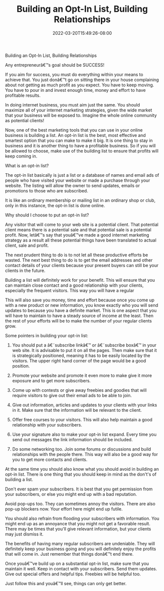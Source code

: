 ﻿---
title: "Building an Opt-In List, Building Relationships"
date: 2022-03-20T15:49:26-08:00
description: "10 opt-in articles Tips for Web Success"
featured_image: "/images/10 opt-in articles.jpg"
tags: ["10 opt in articles"]
---

Building an Opt-In List, Building Relationships


Any entrepreneurâ€™s goal should be SUCCESS! 

If you aim for success, you must do everything within your means to achieve that. You just donâ€™t go on sitting there in your house complaining about not getting as much profit as you expect. You have to keep moving. You have to pour in and invest enough time, money and effort to have profitable results.

In doing internet business, you must aim just the same. You should maximize all of your internet marketing strategies, given the wide market that your business will be exposed to. Imagine the whole online community as potential clients! 

Now, one of the best marketing tools that you can use in your online business is building a list. An opt-in list is the best, most effective and smartest option that you can make to make it big. It is one thing to stay in business and it is another thing to have a profitable business. So if you will be allowed to choose, make use of the building list to ensure that profits will keep coming in.

What is an opt-in list?

The opt-in list basically is just a list or a database of names and email ads of people who have visited your website or made a purchase through your website. The listing will allow the owner to send updates, emails or promotions to those who are subscribed.

It is like an ordinary membership or mailing list in an ordinary shop or club, only in this instance, the opt-in list is done online. 

Why should I choose to put an opt-in list?

Any visitor that will come to your web site is a potential client. That potential client means there is a potential sale and that potential sale is a potential profit. Now, letâ€™s say that youâ€™ve made a good internet marketing strategy as a result all these potential things have been translated to actual client, sale and profit. 

The next prudent thing to do is to not let all these productive efforts be wasted. The next best thing to do is to get the email addresses and other contact details of your clients because your present buyers can still be your clients in the future. 

Building a list will definitely work for your benefit. This will ensure that you can maintain close contact and a good relationship with your clients, especially the frequent visitors. This way you will have a regular 

This will also save you money, time and effort because once you come up with a new product or new information, you know exactly who you will send updates to because you have a definite market. This is one aspect that you will have to maintain to have a steady source of income at the least. Then the rest of your efforts will be to make the number of your regular clients grow.

Some pointers in building your opt-in list:
1.	You should put a â€˜subscribe linkâ€™ or â€˜subscribe boxâ€™ in your web site. It is advisable to put it on all the pages. Then make sure that it is strategically positioned, meaning it has to be easily located by the visitors. The upper right hand corner of the page would be a good position.

2.	Promote your website and promote it even more to make give it more exposure and to get more subscribers.

3.	Come up with contests or give away freebies and goodies that will require visitors to give out their email ads to be able to join.

4.	Give out information, articles and updates to your clients with your links in it. Make sure that the information will be relevant to the client.

5.	Offer free courses to your visitors. This will also help maintain a good relationship with your subscribers.

6.	Use your signature also to make your opt-in list expand. Every time you send out messages the link information should be included. 

7.	Do some networking too. Join some forums or discussions and build relationships with the people there. This way will also be a good way for you to get more contacts and clients.

At the same time you should also know what you should avoid in building an opt-in list. There is one thing that you should keep in mind as the don't's of building a list. 

Don't ever spam your subscribers. It is best that you get permission from your subscribers, or else you might end up with a bad reputation. 

Avoid pop-ups too. They can sometimes annoy the visitors. There are also pop-up blockers now. Your effort here might end up futile.

You should also refrain from flooding your subscribers with information. You might end up as an annoyance that you might not get a favorable result. There may be times that you'll give relevant information, but your clients may just dismiss it.

The benefits of having many regular subscribers are undeniable. They will definitely keep your business going and you will definitely enjoy the profits that will come in. Just remember that things donâ€™t end there. 

Once youâ€™ve build up on a substantial opt-in list, make sure that you maintain it well. Keep in contact with your subscribers. Send them updates. Give out special offers and helpful tips. Freebies will be helpful too.

Just follow this and youâ€™ll see, things can only get better.
